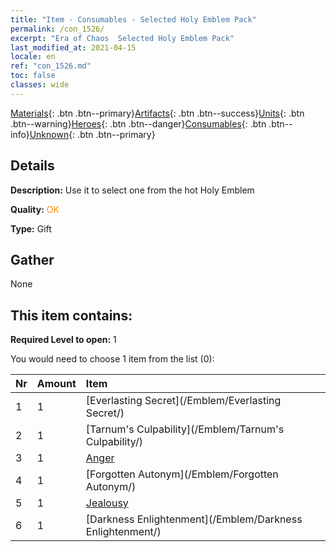 ```yaml
---
title: "Item - Consumables - Selected Holy Emblem Pack"
permalink: /con_1526/
excerpt: "Era of Chaos  Selected Holy Emblem Pack"
last_modified_at: 2021-04-15
locale: en
ref: "con_1526.md"
toc: false
classes: wide
---
```

 [Materials](/Items/){: .btn .btn--primary}[Artifacts](/Items/Artifacts/){: .btn .btn--success}[Units](/Items/Units/){: .btn .btn--warning}[Heroes](/Items/Heroes/){: .btn .btn--danger}[Consumables](/Items/Consumables/){: .btn .btn--info}[Unknown](/Items/Unknown/){: .btn .btn--primary}

## Details
 **Description:** Use it to select one from the hot Holy Emblem

 **Quality:** <span style="color: #FF8C00">OK</span>

 **Type:** Gift

## Gather

  None

## This item contains:

 **Required Level to open:** 1

 You would need to choose 1 item from the list (0):

  | Nr | Amount |     Item    |
  |:---|:-------|:------------|
  | 1 | 1 | [Everlasting Secret](/Emblem/Everlasting Secret/) |  | 
  | 2 | 1 | [Tarnum's Culpability](/Emblem/Tarnum's Culpability/) |  | 
  | 3 | 1 | [Anger](/Emblem/Anger/) |  | 
  | 4 | 1 | [Forgotten Autonym](/Emblem/Forgotten Autonym/) |  | 
  | 5 | 1 | [Jealousy](/Emblem/Jealousy/) |  | 
  | 6 | 1 | [Darkness Enlightenment](/Emblem/Darkness Enlightenment/) |  | 
